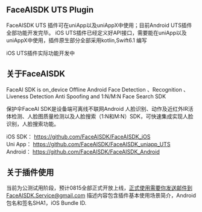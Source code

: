 ## FaceAISDK UTS Plugin

FaceAISDK UTS 插件可在uniApp以及uniAppX中使用；目前Android UTS插件全部功能开发完毕。 
iOS UTS插件已经定义好API接口，需要能在uniApp以及uniAppX中使用，插件原生部分全部采用kotlin,Swift6.1 编写

iOS UTS插件实际功能开发中


## 关于FaceAISDK
FaceAI SDK is on_device Offline Android Face Detection 、Recognition 、Liveness Detection Anti Spoofing and 1:N/M:N Face Search SDK

保护伞FaceAI SDK是设备端可离线不联网Android 人脸识别、动作及近红外IR活体检测、人脸图质量检测以及人脸搜索（1:N和M:N）SDK，可快速集成实现人脸识别，人脸搜索功能。

iOS SDK： https://github.com/FaceAISDK/FaceAISDK_iOS  
Uni App： https://github.com/FaceAISDK/FaceAISDK_uniapp_UTS  
Android： https://github.com/FaceAISDK/FaceAISDK_Android

## 关于插件使用
当前为公测试用阶段，预计0815全部正式开放上线，正式使用需要你发送邮件到FaceAISDK.Service@gmail.com
描述内容包含插件基本使用场景简介，Android 包名和签名SHA1，iOS Bundle ID.
